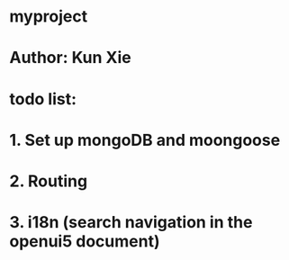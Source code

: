 # myproject
# Author: Kun Xie
# todo list:
# 1. Set up mongoDB and moongoose
# 2. Routing
# 3. i18n (search navigation in the openui5 document)